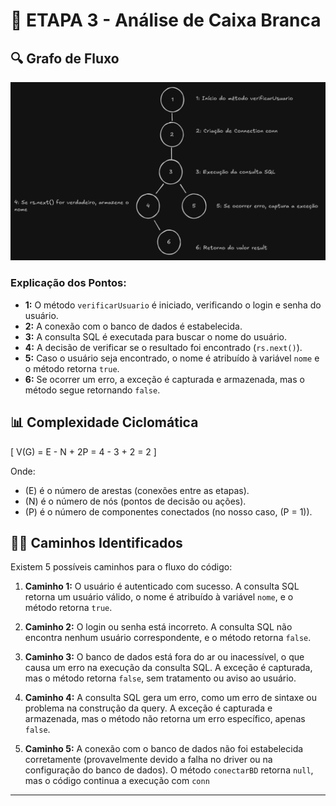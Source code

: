 # 📝 **ETAPA 3 - Análise de Caixa Branca**

## 🔍 **Grafo de Fluxo**

![Grafo de Fluxo](image.png)


### **Explicação dos Pontos:**
- **1:** O método `verificarUsuario` é iniciado, verificando o login e senha do usuário.
- **2:** A conexão com o banco de dados é estabelecida.
- **3:** A consulta SQL é executada para buscar o nome do usuário.
- **4:** A decisão de verificar se o resultado foi encontrado (`rs.next()`).
- **5:** Caso o usuário seja encontrado, o nome é atribuído à variável `nome` e o método retorna `true`.
- **6:** Se ocorrer um erro, a exceção é capturada e armazenada, mas o método segue retornando `false`.

## 📊 **Complexidade Ciclomática**

\[
V(G) = E - N + 2P = 4 - 3 + 2 = 2
\]

Onde:
- \(E\) é o número de arestas (conexões entre as etapas).
- \(N\) é o número de nós (pontos de decisão ou ações).
- \(P\) é o número de componentes conectados (no nosso caso, \(P = 1\)).

## 🚶‍♂️ **Caminhos Identificados**

Existem 5 possíveis caminhos para o fluxo do código:

1. **Caminho 1:** O usuário é autenticado com sucesso. A consulta SQL retorna um usuário válido, o nome é atribuído à variável `nome`, e o método retorna `true`.

2. **Caminho 2:** O login ou senha está incorreto. A consulta SQL não encontra nenhum usuário correspondente, e o método retorna `false`.

3. **Caminho 3:** O banco de dados está fora do ar ou inacessível, o que causa um erro na execução da consulta SQL. A exceção é capturada, mas o método retorna `false`, sem tratamento ou aviso ao usuário.

4. **Caminho 4:** A consulta SQL gera um erro, como um erro de sintaxe ou problema na construção da query. A exceção é capturada e armazenada, mas o método não retorna um erro específico, apenas `false`.

5. **Caminho 5:** A conexão com o banco de dados não foi estabelecida corretamente (provavelmente devido a falha no driver ou na configuração do banco de dados). O método `conectarBD` retorna `null`, mas o código continua a execução com `conn`

---
